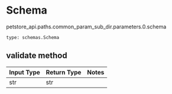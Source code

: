 # Schema
petstore_api.paths.common_param_sub_dir.parameters.0.schema
```
type: schemas.Schema
```

## validate method
Input Type | Return Type | Notes
------------ | ------------- | -------------
str | str |
